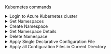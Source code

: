 Kubernetes commands

<details>
<summary>Login to Azure Kubernetes cluster</summary>
 az aks get-credentials --name MY-NAME-AKS --resource-group MY-NAME-RG
</details>

<details>
<summary>Get Namespaces</summary>
kubectl get namespaces
</details>

<details>
<summary>Create Namespace</summary>
kubectl create namespace webapp
</details>

<details>
<summary>Get Namespace Details</summary>
kubectl describe namespace webapp
</details>

<details>
<summary>Delete Namespace</summary>
kubectl delete namespace webapp
</details>

<details>
<summary>Apply Single Declarative Configuration File</summary>
kubectl apply -f MY-FILE.yaml
</details>

<details>
<summary>Apply all Configuration Files in Current Directory</summary>
kubectl apply -f .
</details>